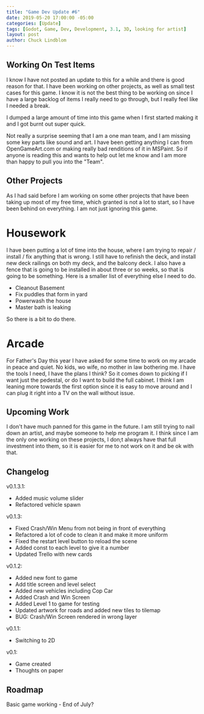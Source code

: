 ```yaml
---
title: "Game Dev Update #6"
date: 2019-05-20 17:00:00 -05:00
categories: [Update]
tags: [Godot, Game, Dev, Development, 3.1, 3D, looking for artist]
layout: post
author: Chuck Lindblom
---
```


## Working On Test Items

I know I have not posted an update to this for a while and there is good reason for that. I have been working on other projects, as well as small test cases for this game. I know it is not the best thing to be working on since I have a large backlog of items I really need to go through, but I really feel like I needed a break.

I dumped a large amount of time into this game when I first started making it and I got burnt out super quick.

<!--more-->

Not really a surprise seeming that I am a one man team, and I am missing some key parts like sound and art. I have been getting anything I can from OpenGameArt.com or making really bad renditions of it in MSPaint. So if anyone is reading this and wants to help out let me know and I am more than happy to pull you into the "Team".

## Other Projects

As I had said before I am working on some other projects that have been taking up most of my free time, which granted is not a lot to start, so I have been behind on everything. I am not just ignoring this game. 

# Housework

I have been putting a lot of time into the house, where I am trying to repair / install / fix anything that is wrong. I still have to refinish the deck, and install new deck railings on both my deck, and the balcony deck. I also have a fence that is going to be installed in about three or so weeks, so that is going to be something. Here is a smaller list of everything else I need to do.

<ul>
<li>Cleanout Basement</li>
<li>Fix puddles that form in yard</li>
<li>Powerwash the house</li>
<li>Master bath is leaking</li>
</ul>

So there is a bit to do there.

# Arcade

For Father's Day this year I have asked for some time to work on my arcade in peace and quiet. No kids, wo wife, no mother in law bothering me. I have the tools I need, I have the plans I think? So it comes down to picking if I want just the pedestal, or do I want to build the full cabinet. I think I am leaning more towards the first option since it is easy to move around and I can plug it right into a TV on the wall without issue.

## Upcoming Work

I don't have much panned for this game in the future. I am still trying to nail down an artist, and maybe someone to help me program it. I think since I am the only one working on these projects, I don;t always have that full investment into them, so it is easier for me to not work on it and be ok with that.

## Changelog
v0.1.3.1:
<ul>
    <li>Added music volume slider</li>
    <li>Refactored vehicle spawn</li>
</ul>
v0.1.3:
<ul>
    <li>Fixed Crash/Win Menu from not being in front of everything</li>
    <li>Refactored a lot of code to clean it and make it more uniform</li>
    <li>Fixed the restart level button to reload the scene</li>
    <li>Added const to each level to give it a number</li>
    <li>Updated Trello with new cards</li>
</ul>
v0.1.2:
<ul>
    <li>Added new font to game</li>
    <li>Add title screen and level select</li>
    <li>Added new vehicles including Cop Car</li>
    <li>Added Crash and Win Screen</li>
    <li>Added Level 1 to game for testing</li>
    <li>Updated artwork for roads and added new tiles to tilemap</li>
    <li>BUG: Crash/Win Screen rendered in wrong layer</li>
</ul>
v0.1.1:
<ul>
    <li>Switching to 2D</li>
</ul>
v0.1:
<ul>
    <li>Game created</li>
    <li>Thoughts on paper</li>
</ul>

## Roadmap
Basic game working - End of July?